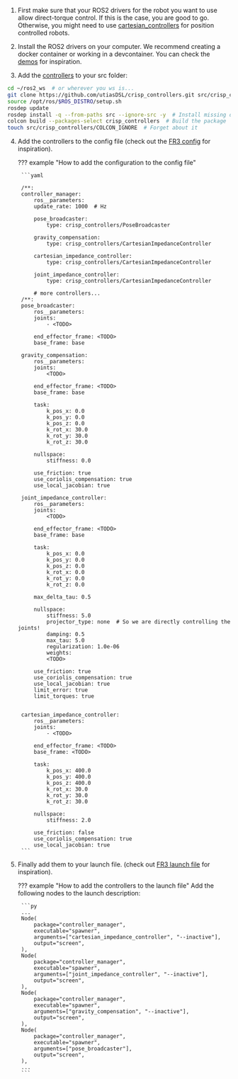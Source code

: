 
1. First make sure that your ROS2 drivers for the robot you want to use allow direct-torque control. If this is the case, you are good to go. 
Otherwise, you might need to use [cartesian_controllers](https://github.com/fzi-forschungszentrum-informatik/cartesian_controllers) for position controlled robots.

1. Install the ROS2 drivers on your computer. We recommend creating a docker container or working in a devcontainer. You can check the [demos](https://github.com/utiasDLS/crisp_controllers_demos) for inspiration.
3. Add the [controllers](https://github.com/utiasDSL/crisp_controllers) to your src folder:
```bash
cd ~/ros2_ws  # or wherever you ws is...
git clone https://github.com/utiasDSL/crisp_controllers.git src/crisp_controllers
source /opt/ros/$ROS_DISTRO/setup.sh
rosdep update
rosdep install -q --from-paths src --ignore-src -y  # Install missing dependencies
colcon build --packages-select crisp_controllers  # Build the package
touch src/crisp_controllers/COLCON_IGNORE  # Forget about it
```
4. Add the controllers to the config file (check out the [FR3 config](https://github.com/utiasDSL/crisp_controllers_demos/blob/main/crisp_controllers_robot_demos/config/fr3/controllers.yaml) for inspiration).

    ??? example "How to add the configuration to the config file"

        ```yaml

        /**:
        controller_manager:
            ros__parameters:
            update_rate: 1000  # Hz

            pose_broadcaster:
                type: crisp_controllers/PoseBroadcaster

            gravity_compensation:
                type: crisp_controllers/CartesianImpedanceController

            cartesian_impedance_controller:
                type: crisp_controllers/CartesianImpedanceController

            joint_impedance_controller:
                type: crisp_controllers/CartesianImpedanceController

            # more controllers...
        /**:
        pose_broadcaster:
            ros__parameters:
            joints:
                - <TODO>

            end_effector_frame: <TODO>
            base_frame: base

        gravity_compensation:
            ros__parameters:
            joints:
                <TODO>

            end_effector_frame: <TODO>
            base_frame: base

            task:
                k_pos_x: 0.0
                k_pos_y: 0.0
                k_pos_z: 0.0
                k_rot_x: 30.0
                k_rot_y: 30.0
                k_rot_z: 30.0

            nullspace: 
                stiffness: 0.0

            use_friction: true
            use_coriolis_compensation: true
            use_local_jacobian: true

        joint_impedance_controller:
            ros__parameters:
            joints:
                <TODO>

            end_effector_frame: <TODO>
            base_frame: base

            task:
                k_pos_x: 0.0
                k_pos_y: 0.0
                k_pos_z: 0.0
                k_rot_x: 0.0
                k_rot_y: 0.0
                k_rot_z: 0.0

            max_delta_tau: 0.5

            nullspace: 
                stiffness: 5.0
                projector_type: none  # So we are directly controlling the joints!
                damping: 0.5
                max_tau: 5.0
                regularization: 1.0e-06
                weights:
                <TODO>

            use_friction: true
            use_coriolis_compensation: true
            use_local_jacobian: true
            limit_error: true
            limit_torques: true


        cartesian_impedance_controller:
            ros__parameters:
            joints:
                - <TODO>

            end_effector_frame: <TODO>
            base_frame: <TODO>

            task:
                k_pos_x: 400.0
                k_pos_y: 400.0
                k_pos_z: 400.0
                k_rot_x: 30.0
                k_rot_y: 30.0
                k_rot_z: 30.0

            nullspace: 
                stiffness: 2.0

            use_friction: false
            use_coriolis_compensation: true
            use_local_jacobian: true
        ```

5. Finally add them to your launch file. (check out [FR3 launch file](https://github.com/utiasDSL/crisp_controllers_demos/blob/main/crisp_controllers_robot_demos/launch/franka.launch.py) for inspiration).

    ??? example "How to add the controllers to the launch file"
        Add the following nodes to the launch description:

        ```py
        ...
        Node(
            package="controller_manager",
            executable="spawner",
            arguments=["cartesian_impedance_controller", "--inactive"],
            output="screen",
        ),
        Node(
            package="controller_manager",
            executable="spawner",
            arguments=["joint_impedance_controller", "--inactive"],
            output="screen",
        ),
        Node(
            package="controller_manager",
            executable="spawner",
            arguments=["gravity_compensation", "--inactive"],
            output="screen",
        ),
        Node(
            package="controller_manager",
            executable="spawner",
            arguments=["pose_broadcaster"],
            output="screen",
        ),
        ...
        ```

